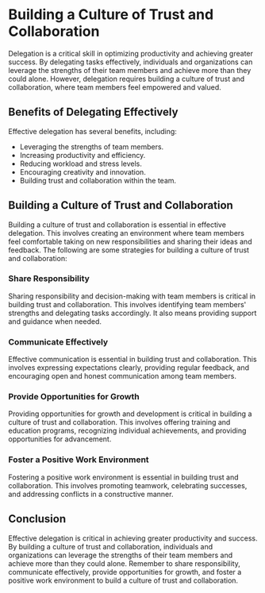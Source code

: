 # Building a Culture of Trust and Collaboration

Delegation is a critical skill in optimizing productivity and achieving greater success. By delegating tasks effectively, individuals and organizations can leverage the strengths of their team members and achieve more than they could alone. However, delegation requires building a culture of trust and collaboration, where team members feel empowered and valued.

Benefits of Delegating Effectively
----------------------------------

Effective delegation has several benefits, including:

* Leveraging the strengths of team members.
* Increasing productivity and efficiency.
* Reducing workload and stress levels.
* Encouraging creativity and innovation.
* Building trust and collaboration within the team.

Building a Culture of Trust and Collaboration
---------------------------------------------

Building a culture of trust and collaboration is essential in effective delegation. This involves creating an environment where team members feel comfortable taking on new responsibilities and sharing their ideas and feedback. The following are some strategies for building a culture of trust and collaboration:

### Share Responsibility

Sharing responsibility and decision-making with team members is critical in building trust and collaboration. This involves identifying team members' strengths and delegating tasks accordingly. It also means providing support and guidance when needed.

### Communicate Effectively

Effective communication is essential in building trust and collaboration. This involves expressing expectations clearly, providing regular feedback, and encouraging open and honest communication among team members.

### Provide Opportunities for Growth

Providing opportunities for growth and development is critical in building a culture of trust and collaboration. This involves offering training and education programs, recognizing individual achievements, and providing opportunities for advancement.

### Foster a Positive Work Environment

Fostering a positive work environment is essential in building trust and collaboration. This involves promoting teamwork, celebrating successes, and addressing conflicts in a constructive manner.

Conclusion
----------

Effective delegation is critical in achieving greater productivity and success. By building a culture of trust and collaboration, individuals and organizations can leverage the strengths of their team members and achieve more than they could alone. Remember to share responsibility, communicate effectively, provide opportunities for growth, and foster a positive work environment to build a culture of trust and collaboration.


